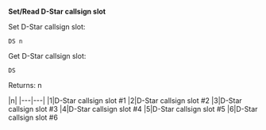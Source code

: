 __Set/Read D-Star callsign slot__

Set D-Star callsign slot:

	DS n

Get D-Star callsign slot:

	DS

Returns: n
	
|n|
|---|---|
|1|D-Star callsign slot #1
|2|D-Star callsign slot #2
|3|D-Star callsign slot #3
|4|D-Star callsign slot #4
|5|D-Star callsign slot #5
|6|D-Star callsign slot #6
